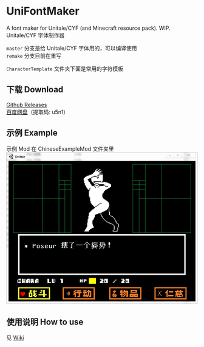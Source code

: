 # UniFontMaker
A font maker for Unitale/CYF (and Minecraft resource pack). WIP.  
Unitale/CYF 字体制作器  

`master` 分支是给 Unitale/CYF 字体用的，可以编译使用  
`remake` 分支目前在重写

`CharacterTemplate` 文件夹下面是常用的字符模板  

## 下载 Download
[Github Releases](https://github.com/XcantloadX/UniFontMaker/releases)  
[百度网盘](https://pan.baidu.com/s/14wqZHakmU3nL1mBO7u6E3g)（提取码: u5n1）  

## 示例 Example
示例 Mod 在 ChineseExampleMod 文件夹里  
![示例截图](images/unitale_chinese_1.png)

## 使用说明 How to use
见 [Wiki](https://github.com/XcantloadX/UniFontMaker/wiki/%5BChinese%5D-%E4%BD%BF%E7%94%A8%E6%95%99%E7%A8%8B)
